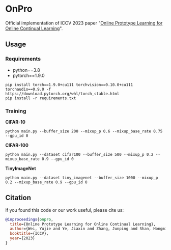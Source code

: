 # OnPro
Official implementation of ICCV 2023 paper "[Online Prototype Learning for Online Continual Learning](http://arxiv.org/abs/2308.00301)".



## Usage
### Requirements
* python==3.8
* pytorch==1.9.0
```
pip install torch==1.9.0+cu111 torchvision==0.10.0+cu111 torchaudio==0.9.0 -f https://download.pytorch.org/whl/torch_stable.html
pip install -r requirements.txt
```

### Training
**CIFAR-10**
```
python main.py --buffer_size 200 --mixup_p 0.6 --mixup_base_rate 0.75 --gpu_id 0
```

**CIFAR-100**
```
python main.py --dataset cifar100 --buffer_size 500 --mixup_p 0.2 --mixup_base_rate 0.9 --gpu_id 0
```

**TinyImageNet**
```
python main.py --dataset tiny_imagenet --buffer_size 1000 --mixup_p 0.2 --mixup_base_rate 0.9 --gpu_id 0
```

## Citation
If you found this code or our work useful, please cite us:

```bibtex
@inproceedings{onpro,
  title={Online Prototype Learning for Online Continual Learning},
  author={Wei, Yujie and Ye, Jiaxin and Zhang, Junping and Shan, Hongming},
  booktitle={ICCV},
  year={2023}
}
```